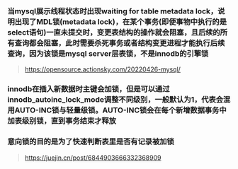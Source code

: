 ### 当mysql展示线程状态时出现waiting for table metadata lock，说明出现了MDL锁(metadata lock)，在某个事务(即便事物中执行的是select语句)一直未提交时，变更表结构的操作就会阻塞，且后续的所有查询都会阻塞，此时需要杀死事务或者结构变更进程才能执行后续查询，因为该锁是mysql server层表锁，不是innodb的引擎锁

> https://opensource.actionsky.com/20220426-mysql/

### innodb在插入新数据时主键会加锁，但是可以通过innodb_autoinc_lock_mode调整不同级别，一般默认为1，代表会混用AUTO-INC锁与轻量级锁。AUTO-INC锁会在每个新增数据事务中加表级别锁，直到事务结束才释放

### 意向锁的目的是为了快速判断表里是否有记录被加锁

> https://juejin.cn/post/6844903666332368909


